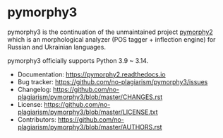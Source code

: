 pymorphy3
=========

pymorphy3 is the continuation of the unmaintained project [pymorphy2](https://github.com/kmike/pymorphy2) which is an morphological analyzer (POS tagger + inflection engine) for Russian and Ukrainian languages.

pymorphy3 officially supports Python 3.9 ~ 3.14.

* Documentation: https://pymorphy2.readthedocs.io
* Bug tracker: https://github.com/no-plagiarism/pymorphy3/issues
* Changelog: https://github.com/no-plagiarism/pymorphy3/blob/master/CHANGES.rst
* License: https://github.com/no-plagiarism/pymorphy3/blob/master/LICENSE.txt
* Contributors: https://github.com/no-plagiarism/pymorphy3/blob/master/AUTHORS.rst
